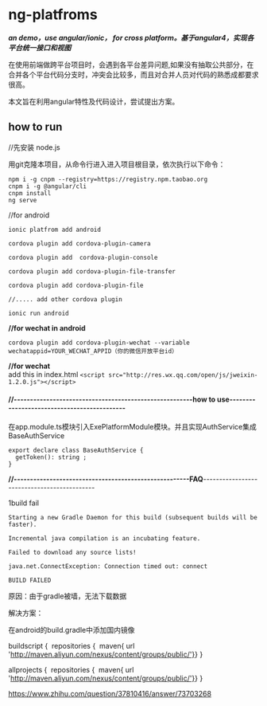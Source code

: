 # ng-platfroms
***an demo，use angular/ionic， for cross platform。基于angular4，实现各平台统一接口和视图***

在使用前端做跨平台项目时，会遇到各平台差异问题,如果没有抽取公共部分，在合并各个平台代码分支时，冲突会比较多，而且对合并人员对代码的熟悉成都要求很高。

本文旨在利用angular特性及代码设计，尝试提出方案。

## how to run



//先安装 node.js

用git克隆本项目，从命令行进入进入项目根目录，依次执行以下命令：

```
npm i -g cnpm --registry=https://registry.npm.taobao.org
cnpm i -g @angular/cli
cnpm install
ng serve

```







//for android 

```
ionic platfrom add android 

cordova plugin add cordova-plugin-camera

cordova plugin add  cordova-plugin-console 

cordova plugin add cordova-plugin-file-transfer

cordova plugin add cordova-plugin-file

//..... add other cordova plugin

ionic run android 
```











**//for wechat in android** 

```
cordova plugin add cordova-plugin-wechat --variable wechatappid=YOUR_WECHAT_APPID（你的微信开放平台id）
```



**//for wechat**   
add  this in index.html
`<script src="http://res.wx.qq.com/open/js/jweixin-1.2.0.js"></script>`



#### **//-------------------------------------------------------how to use**--------------------------------------------

在app.module.ts模块引入ExePlatformModule模块。并且实现AuthService集成BaseAuthService

```
export declare class BaseAuthService {
  getToken(): string ;
}
```







 **//------------------------------------------------------FAQ**--------------------------------------------



1build fail 

`Starting a new Gradle Daemon for this build (subsequent builds will be faster).`

`Incremental java compilation is an incubating feature.`

`Failed to download any source lists!`

`java.net.ConnectException: Connection timed out: connect`



`BUILD FAILED`

原因：由于gradle被墙，无法下载数据

解决方案：

在android的build.gradle中添加国内镜像

buildscript {
​    repositories {
​        maven{ url 'http://maven.aliyun.com/nexus/content/groups/public/'}
​    }
}

allprojects {
​    repositories {
​        maven{ url 'http://maven.aliyun.com/nexus/content/groups/public/'}
​    }
}

https://www.zhihu.com/question/37810416/answer/73703268